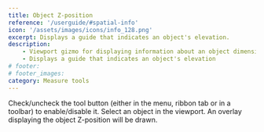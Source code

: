 ```yaml
---
title: Object Z-position
reference: '/userguide/#spatial-info'
icon: '/assets/images/icons/info_128.png'
excerpt: Displays a guide that indicates an object's elevation.
description:
    - Viewport gizmo for displaying information about an object dimensions and transformation.
    - Displays a guide that indicates an object's elevation
# footer:
# footer_images:
category: Measure tools
---
```


Check/uncheck the tool button (either in the menu, ribbon tab or in a toolbar) to enable/disable it.
Select an object in the viewport. An overlay displaying the object Z-position will be drawn.
